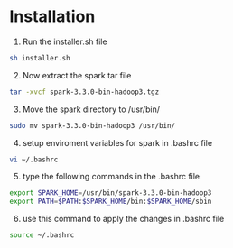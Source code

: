 #   Installation    #

1. Run the installer.sh file

```bash
sh installer.sh
```

2. Now extract the spark tar file

```bash
tar -xvcf spark-3.3.0-bin-hadoop3.tgz
```

3. Move the spark directory to /usr/bin/

```bash
sudo mv spark-3.3.0-bin-hadoop3 /usr/bin/
```

4. setup enviroment variables for spark in .bashrc file

```bash
vi ~/.bashrc
```

5. type the following commands in the .bashrc file

```bash
export SPARK_HOME=/usr/bin/spark-3.3.0-bin-hadoop3
export PATH=$PATH:$SPARK_HOME/bin:$SPARK_HOME/sbin
```

6. use this command to apply the changes in .bashrc file

```bash
source ~/.bashrc
```
